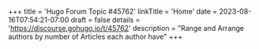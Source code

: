+++
title = 'Hugo Forum Topic #45762'
linkTitle = 'Home'
date = 2023-08-16T07:54:21-07:00
draft = false
details = 'https://discourse.gohugo.io/t/45762'
description = "Range and Arrange authors by number of Articles each author have"
+++

